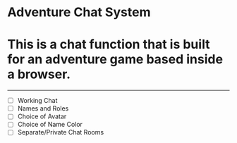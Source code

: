 # Adventure Chat System

# This is a chat function that is built for an adventure game based inside a browser.

---

- [ ] Working Chat
- [ ] Names and Roles
- [ ] Choice of Avatar
- [ ] Choice of Name Color
- [ ] Separate/Private Chat Rooms